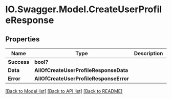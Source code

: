 # IO.Swagger.Model.CreateUserProfileResponse
## Properties

Name | Type | Description | Notes
------------ | ------------- | ------------- | -------------
**Success** | **bool?** |  | [optional] 
**Data** | **AllOfCreateUserProfileResponseData** |  | [optional] 
**Error** | **AllOfCreateUserProfileResponseError** |  | [optional] 

[[Back to Model list]](../README.md#documentation-for-models) [[Back to API list]](../README.md#documentation-for-api-endpoints) [[Back to README]](../README.md)

